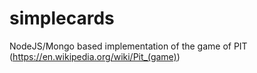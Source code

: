 # simplecards

NodeJS/Mongo based implementation of the game of PIT (https://en.wikipedia.org/wiki/Pit_(game))
